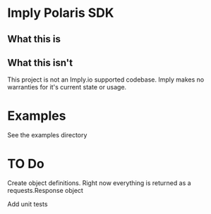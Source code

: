 # Imply Polaris SDK

## What this is

## What this isn't
This project is not an Imply.io supported codebase.  Imply makes no warranties for it's current state or usage.

# Examples

See the examples directory


# TO Do

Create object definitions.  Right now everything is returned as a requests.Response object

Add unit tests



